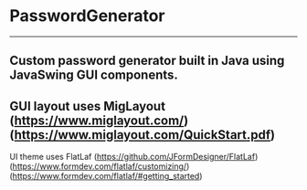 # PasswordGenerator
--------------------------------------------------------------------------------------------------------------------------------------------
Custom password generator built in Java using JavaSwing GUI components.
--------------------------------------------------------------------------------------------------------------------------------------------
GUI layout uses MigLayout
(https://www.miglayout.com/)
(https://www.miglayout.com/QuickStart.pdf)
----------------------------------------------------------------------
UI theme uses FlatLaf 
(https://github.com/JFormDesigner/FlatLaf)
(https://www.formdev.com/flatlaf/customizing/)
(https://www.formdev.com/flatlaf/#getting_started)


